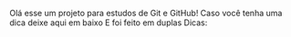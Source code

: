Olá esse um projeto para estudos de Git e GitHub!
Caso você tenha uma dica deixe aqui em baixo
E foi feito em duplas
Dicas:
